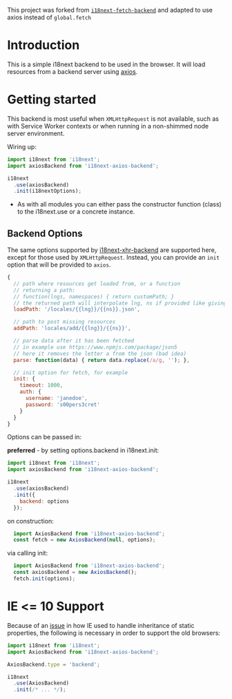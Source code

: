 This project was forked from [`i18next-fetch-backend`](https://github.com/i18next/i18next-xhr-backend) and adapted to use axios instead of `global.fetch`

# Introduction

This is a simple i18next backend to be used in the browser. It will load resources from a backend server using [axios](https://github.com/axios/axios).

# Getting started

This backend is most useful when `XMLHttpRequest` is not available, such as with Service Worker contexts or when running in a non-shimmed node server environment.

Wiring up:

```js
import i18next from 'i18next';
import axiosBackend from 'i18next-axios-backend';

i18next
  .use(axiosBackend)
  .init(i18nextOptions);
```

- As with all modules you can either pass the constructor function (class) to the i18next.use or a concrete instance.

## Backend Options

The same options supported by [i18next-xhr-backend](https://github.com/i18next/i18next-xhr-backend) are supported here, except for those used by `XMLHttpRequest`. Instead, you can provide an `init` option that will be provided to `axios`.

```js
{
  // path where resources get loaded from, or a function
  // returning a path:
  // function(lngs, namespaces) { return customPath; }
  // the returned path will interpolate lng, ns if provided like giving a static path
  loadPath: '/locales/{{lng}}/{{ns}}.json',

  // path to post missing resources
  addPath: 'locales/add/{{lng}}/{{ns}}',

  // parse data after it has been fetched
  // in example use https://www.npmjs.com/package/json5
  // here it removes the letter a from the json (bad idea)
  parse: function(data) { return data.replace(/a/g, ''); },

  // init option for fetch, for example
  init: {
    timeout: 1000,
    auth: {
      username: 'janedoe',
      password: 's00pers3cret'
    }
  }
}
```

Options can be passed in:

**preferred** - by setting options.backend in i18next.init:

```js
import i18next from 'i18next';
import axiosBackend from 'i18next-axios-backend';

i18next
  .use(axiosBackend)
  .init({
    backend: options
  });
```

on construction:

```js
  import AxiosBackend from 'i18next-axios-backend';
  const fetch = new AxiosBackend(null, options);
```

via calling init:

```js
  import AxiosBackend from 'i18next-axios-backend';
  const axiosBackend = new AxiosBackend();
  fetch.init(options);
```

# IE \<= 10 Support

Because of an [issue](https://github.com/babel/babel/issues/116) in how IE used to handle inheritance of static properties, the following is necessary in order to support the old browsers:

```js
import i18next from 'i18next';
import AxiosBackend from 'i18next-axios-backend';

AxiosBackend.type = 'backend';

i18next
  .use(AxiosBackend)
  .init(/* ... */);
```
